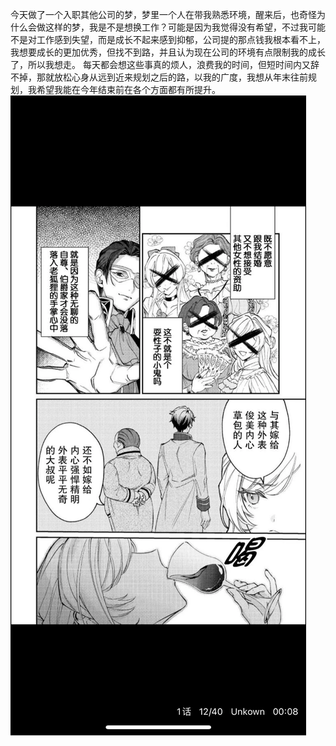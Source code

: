 今天做了一个入职其他公司的梦，梦里一个人在带我熟悉环境，醒来后，也奇怪为什么会做这样的梦，我是不是想换工作？可能是因为我觉得没有希望，不过我可能不是对工作感到失望，而是成长不起来感到抑郁，公司提的那点钱我根本看不上，我想要成长的更加优秀，但找不到路，并且认为现在公司的环境有点限制我的成长了，所以我想走。
每天都会想这些事真的烦人，浪费我的时间，但短时间内又辞不掉，那就放松心身从远到近来规划之后的路，以我的广度，我想从年末往前规划，我希望我能在今年结束前在各个方面都有所提升。
![230903 (7).png](../img/230903%20(7).png)